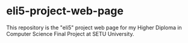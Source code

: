 # eli5-project-web-page
This repository is the "eli5" project web page for my Higher Diploma in Computer Science Final Project at SETU University.

